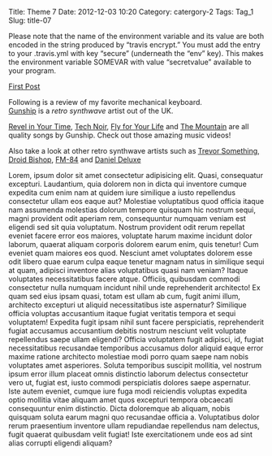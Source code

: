 Title: Theme 7
Date: 2012-12-03 10:20
Category: catergory-2
Tags: Tag_1
Slug: title-07

  
Please note that the name of the environment variable and its value are both encoded in the string produced by “travis encrypt.” You must add the entry to your .travis.yml with key “secure” (underneath the “env” key). This makes the environment variable SOMEVAR with value “secretvalue” available to your program.  
  
[First Post]({filename}/articles/02-newcontent.md)
  
Following is a review of my favorite mechanical keyboard.  
[Gunship](https://www.gunshipmusic.com/) is a *retro synthwave* artist out of the UK.

[Revel in Your Time](https://www.youtube.com/watch?v=uYRZV8dV10w), 
[Tech Noir](https://www.youtube.com/watch?v=-nC5TBv3sfU), 
[Fly for Your Life](https://www.youtube.com/watch?v=Jv1ZN8c4_Gs) 
and 
[The Mountain](https://www.youtube.com/watch?v=-HYRTJr8EyA) 
are all quality songs by Gunship. Check out those amazing music videos!

Also take a look at other retro synthwave artists such as
[Trevor Something](https://trevorsomething.bandcamp.com/), 
[Droid Bishop](https://droidbishop.bandcamp.com/),
[FM-84](https://fm84.bandcamp.com/)
and 
[Daniel Deluxe](https://danieldeluxe.bandcamp.com/)
  
Lorem, ipsum dolor sit amet consectetur adipisicing elit. Quasi, consequatur excepturi. Laudantium, quia dolorem non in dicta qui inventore cumque expedita cum enim nam at quidem iure similique a iusto repellendus consectetur ullam eos eaque aut? Molestiae voluptatibus quod officia itaque nam assumenda molestias dolorum tempore quisquam hic nostrum sequi, magni provident odit aperiam rem, consequuntur numquam veniam est eligendi sed sit quia voluptatum. Nostrum provident odit rerum repellat eveniet facere error eos maiores, voluptate harum maxime incidunt dolor laborum, quaerat aliquam corporis dolorem earum enim, quis tenetur! Cum eveniet quam maiores eos quod. Nesciunt amet voluptates dolorem esse odit libero quae earum culpa eaque tenetur magnam natus in similique sequi at quam, adipisci inventore alias voluptatibus quasi nam veniam? Itaque voluptates necessitatibus facere atque. Officiis, quibusdam commodi consectetur nulla numquam incidunt nihil unde reprehenderit architecto! Ex quam sed eius ipsam quasi, totam est ullam ab cum, fugit animi illum, architecto excepturi ut aliquid necessitatibus iste aspernatur? Similique officia voluptas accusantium itaque fugiat veritatis tempora et sequi voluptatem! Expedita fugit ipsam nihil sunt facere perspiciatis, reprehenderit fugiat accusamus accusantium debitis nostrum nesciunt velit voluptate repellendus saepe ullam eligendi? Officia voluptatem fugit adipisci, id, fugiat necessitatibus recusandae temporibus accusamus dolor aliquid eaque error maxime ratione architecto molestiae modi porro quam saepe nam nobis voluptates amet asperiores. Soluta temporibus suscipit mollitia, vel nostrum ipsum error illum placeat omnis distinctio laborum delectus consectetur vero ut, fugiat est, iusto commodi perspiciatis dolores saepe aspernatur. Iste autem eveniet, cumque iure fuga modi reiciendis voluptas expedita optio mollitia vitae aliquam amet quos excepturi tempora obcaecati consequuntur enim distinctio. Dicta doloremque ab aliquam, nobis quisquam soluta earum magni quo recusandae officia a. Voluptatibus dolor rerum praesentium inventore ullam repudiandae repellendus nam delectus, fugit quaerat quibusdam velit fugiat! Iste exercitationem unde eos ad sint alias corrupti eligendi aliquam?